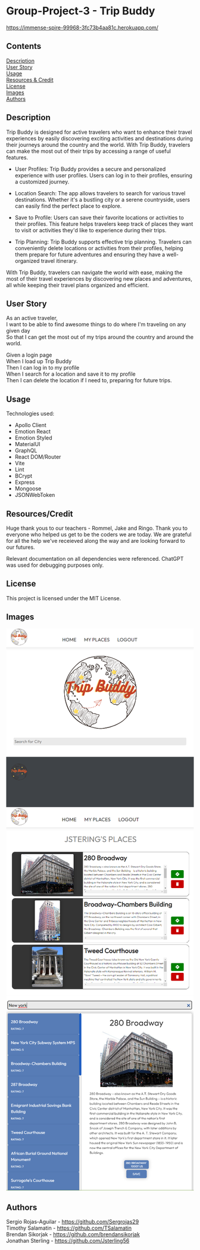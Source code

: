 # Group-Project-3 - Trip Buddy

https://immense-spire-99968-3fc73b4aa81c.herokuapp.com/


## Contents
[Description](#description)<br>
[User Story](#user-story)<br>
[Usage](#usage)<br>
[Resources & Credit](#resourcescredit)<br>
[License](#license)<br>
[Images](#images)<br>
[Authors](#authors)<br>

## Description
Trip Buddy is designed for active travelers who want to enhance their travel experiences by easily discovering exciting activities and destinations during their journeys around the country and the world. With Trip Buddy, travelers can make the most out of their trips by accessing a range of useful features.

- User Profiles: Trip Buddy provides a secure and personalized experience with user profiles. Users can log in to their profiles, ensuring a customized journey.

- Location Search: The app allows travelers to search for various travel destinations. Whether it's a bustling city or a serene countryside, users can easily find the perfect place to explore.

- Save to Profile: Users can save their favorite locations or activities to their profiles. This feature helps travelers keep track of places they want to visit or activities they'd like to experience during their trips.

- Trip Planning: Trip Buddy supports effective trip planning. Travelers can conveniently delete locations or activities from their profiles, helping them prepare for future adventures and ensuring they have a well-organized travel itinerary.

With Trip Buddy, travelers can navigate the world with ease, making the most of their travel experiences by discovering new places and adventures, all while keeping their travel plans organized and efficient.

## User Story
As an active traveler,<br>
I want to be able to find awesome things to do where I'm traveling on any given day<br>
So that I can get the most out of my trips around the country and around the world.<br>

Given a login page<br>
When I load up Trip Buddy<br>
Then I can log in to my profile<br>
When I search for a location and save it to my profile<br>
Then I can delete the location if I need to, preparing for future trips.<br>


## Usage
Technologies used:
 - Apollo Client
 - Emotion React
 - Emotion Styled
 - MaterialUI
 - GraphQL
 - React DOM/Router
 - Vite
 - Lint
 - BCrypt
 - Express
 - Mongoose
 - JSONWebToken

## Resources/Credit
Huge thank yous to our teachers - Rommel, Jake and Ringo. Thank you to everyone who helped us get to be the coders we are today. We are grateful for all the help we've receieved along the way and are looking forward to our futures.

Relevant documentation on all dependencies were referenced.
ChatGPT was used for debugging purposes only.

## License
This project is licensed under the MIT License.

## Images
![Home Screen](client\public\image-1.png)<br>
![Saved Places](client\public\image.png)<br>
![Place Search](client\public\image-2.png)<br>

## Authors
Sergio Rojas-Aguilar - https://github.com/Sergrojas29<br>
Timothy Salamatin - https://github.com/TSalamatin<br>
Brendan Sikorjak - https://github.com/brendansikorjak<br>
Jonathan Sterling - https://github.com/Jsterling56 
